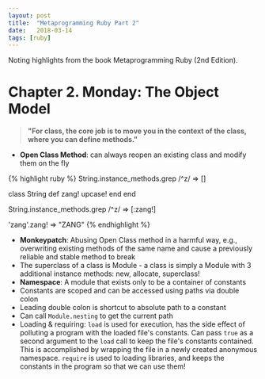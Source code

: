 ```yaml
---
layout: post
title:  "Metaprogramming Ruby Part 2"
date:   2018-03-14
tags: [ruby]
---
```

Noting highlights from the book Metaprogramming Ruby (2nd Edition).

# Chapter 2. Monday: The Object Model

> **"For class, the core job is to move you in the context of the class, where you can define methods."**

* **Open Class Method**: can always reopen an existing class and modify them on the fly

{% highlight ruby %}
String.instance_methods.grep /^z/
=> []

class String
  def zang!
    upcase!
  end
end

String.instance_methods.grep /^z/
=> [:zang!]

'zang'.zang!
=> "ZANG"
{% endhighlight %}

* **Monkeypatch**: Abusing Open Class method in a harmful way, e.g.,
overwriting existing methods of the same name and cause a previously
reliable and stable method to break
* The superclass of a class is Module - a class is simply a Module with
3 additional instance methods: new, allocate, superclass!
* **Namespace**: A module that exists only to be a container of
constants
* Constants are scoped and can be accessed using paths via double colon
* Leading double colon is shortcut to absolute path to a constant
* Can call `Module.nesting` to get the current path
* Loading & requiring: `load` is used for execution, has the side effect
of polluting a program with the loaded file's constants. Can pass `true`
as a second argument to the `load` call to keep the file's constants
contained. This is accomplished by wrapping the file in a newly created
anonymous namespace. `require` is used to loading libraries, and keeps
the constants in the program so that we can use them!
